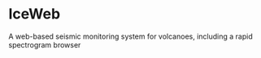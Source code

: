 # IceWeb
A web-based seismic monitoring system for volcanoes, including a rapid spectrogram browser
